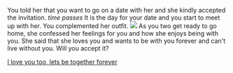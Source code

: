 You told her that you want to go on a date with her and she kindly accepted the invitation. *_time passes_* It is the day for your date and you start to meet up with her. You complemented her outfit.
![](https://i.redd.it/d8805l7h3pj31.png)
  As you two get ready to go home, she confessed
her feelings for you and how she enjoys being with you. She said that she loves you and wants to be with you forever and can't live without you. Will you accept it?

  [I love you too, lets be together forever](ayanami/ending1.md)